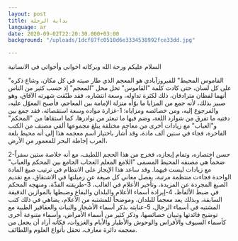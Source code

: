 ```yaml
---
layout: post
title: بداية الرحلة
language: ar
date: 2020-09-02T22:20:30.000+03:00
background: "/uploads/1dcf87fc0510d6e3334538992fce33dd.jpg"

---
```

السلام عليكم ورحة الله وبركاته اخواني وأخواتي في الانسانية


"القاموس المحيط" للفيروزآبادي هو المعجم الذي طار صيته في كل مكان، وشاع ذكره على كل لسان، حتى كادت كلمة "القاموس" تحل محل "المعجم" إذ حسب كثير من الناس أنهما لفظان مترادفان، ذلك لكثرة تداوله، وسعة انتشاره، فقد طبّقت شهرته الآفاق، وهو صبير بذلك، لأنه جمع من المزايا ما بوّأه منزلة الإمامة بين المعاجم، فأصبح المعوّل عليه، والمرجوع إليه، ومن خصائصه ومزاياه: 1-غزارة مواده وسعة استقصائه، فقد جمع بين دفتيه ما تفرق من شوارد اللغة، وضم فيها ما تبعثر من نوادرها، كما استقاها من "المحكم" و"العباب" مع زيادات أخرى من معاجم مختلفة يبلغ مجموعها ألفي مصنف من الكتب الفاخرة، فجاء في ستين ألف مادة، وقد أشار باختيار اسم معجمه هذا إلى أنه محيط بلغة العرب إحاطة البحر للمعمور من الأرض،

 2-حسن اختصاره، وتمام إيجازه، فخرج من هذا الحجم اللطيف، مع أنه خلاصة ستين سفراً ضخماً هي مصنفه المحيط المسمى "اللامع المعلم العجاب الجامع بين المحكم والعباب" مع زيادات ليست فيهما. وقد ساعد هذا الإيجاز على الانتظام في ترتيب صيغ المادة الواحدة فجاءت منتظمة مرتبة، يفصل معاني كل صيغة عن زميلتها في الاشتقاق، مع تقديم الصيغ المجردة عن المزيدة، وتأخير الأعلام في الغالب، 3-طريقته الفذّة، ومنهجه المحكم في ضبط الألفاظ، 4-إيرادة أسماء الأعلام والبلدان والبقاع وضبطها بالموازين الدقيقة السابقة، وبذلك يعد معجماً للبلدان، وموضحاً للمشتبه من الأعلام، يضاهي في ذلك كتب المشتبه في أسماء الرجال، 5-عنايته بذكر أسماء الأشجار والنبات والعقاقير الطبية مع توضيح فائدتها وتبيان خصائصها، وذكر كثير من أسماء الأمراض، وأسماء متنوعة أخرى كأسماء السيوف والأفراس والوحوش والأطيار والأيام والغزوات، فكأنه أراد أن يجعل من معجمه دائرة معارف، تحفل بأنواع العلوم واللطائف.